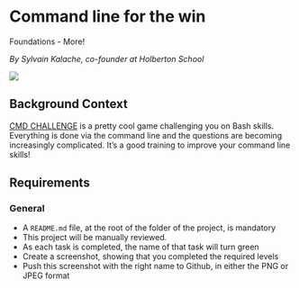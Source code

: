 # Command line for the win

Foundations - More!

_By Sylvain Kalache, co-founder at Holberton School_


![](https://s3.amazonaws.com/intranet-projects-files/holbertonschool-sysadmin_devops/324/06AChAO.png)

## Background Context

[CMD CHALLENGE](https://intranet.hbtn.io/rltoken/dGik0ttp83Dxj-_G5CWe_g "CMD CHALLENGE")  is a pretty cool game challenging you on Bash skills. Everything is done via the command line and the questions are becoming increasingly complicated. It’s a good training to improve your command line skills!

## Requirements

### General

-   A  `README.md`  file, at the root of the folder of the project, is mandatory
-   This project will be manually reviewed.
-   As each task is completed, the name of that task will turn green
-   Create a screenshot, showing that you completed the required levels
-   Push this screenshot with the right name to Github, in either the PNG or JPEG format